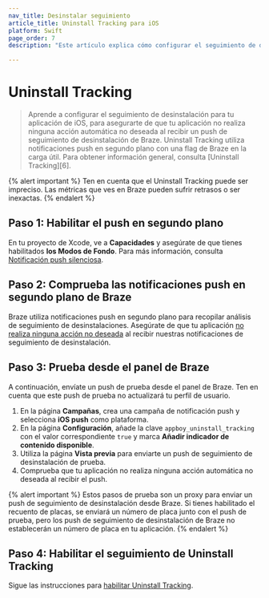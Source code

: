 ```yaml
---
nav_title: Desinstalar seguimiento
article_title: Uninstall Tracking para iOS
platform: Swift
page_order: 7
description: "Este artículo explica cómo configurar el seguimiento de desinstalación para el SDK de Swift."

---
```


# Uninstall Tracking

> Aprende a configurar el seguimiento de desinstalación para tu aplicación de iOS, para asegurarte de que tu aplicación no realiza ninguna acción automática no deseada al recibir un push de seguimiento de desinstalación de Braze. Uninstall Tracking utiliza notificaciones push en segundo plano con una flag de Braze en la carga útil. Para obtener información general, consulta [Uninstall Tracking][6].

{% alert important %}
Ten en cuenta que el Uninstall Tracking puede ser impreciso. Las métricas que ves en Braze pueden sufrir retrasos o ser inexactas.
{% endalert %}

## Paso 1: Habilitar el push en segundo plano

En tu proyecto de Xcode, ve a **Capacidades** y asegúrate de que tienes habilitados **los Modos de Fondo**. Para más información, consulta [Notificación push silenciosa]({{site.baseurl}}/developer_guide/platform_integration_guides/swift/push_notifications/silent_push_notifications/).

## Paso 2: Comprueba las notificaciones push en segundo plano de Braze

Braze utiliza notificaciones push en segundo plano para recopilar análisis de seguimiento de desinstalaciones. Asegúrate de que tu aplicación [no realiza ninguna acción no deseada]({{site.baseurl}}/developer_guide/platform_integration_guides/swift/push_notifications/customization/ignoring_internal_push/) al recibir nuestras notificaciones de seguimiento de desinstalación.

## Paso 3: Prueba desde el panel de Braze

A continuación, envíate un push de prueba desde el panel de Braze. Ten en cuenta que este push de prueba no actualizará tu perfil de usuario.

1. En la página **Campañas**, crea una campaña de notificación push y selecciona **iOS push** como plataforma.
2. En la página **Configuración**, añade la clave `appboy_uninstall_tracking` con el valor correspondiente `true` y marca **Añadir indicador de contenido disponible**.
3. Utiliza la página **Vista previa** para enviarte un push de seguimiento de desinstalación de prueba.
4. Comprueba que tu aplicación no realiza ninguna acción automática no deseada al recibir el push.

{% alert important %}
Estos pasos de prueba son un proxy para enviar un push de seguimiento de desinstalación desde Braze. Si tienes habilitado el recuento de placas, se enviará un número de placa junto con el push de prueba, pero los push de seguimiento de desinstalación de Braze no establecerán un número de placa en tu aplicación.
{% endalert %}

## Paso 4: Habilitar el seguimiento de Uninstall Tracking

Sigue las instrucciones para [habilitar Uninstall Tracking]({{site.baseurl}}/user_guide/data_and_analytics/tracking/uninstall_tracking/#uninstall-tracking).

